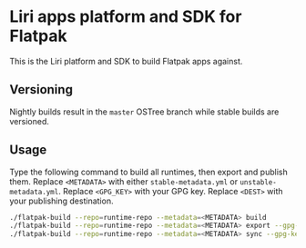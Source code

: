 Liri apps platform and SDK for Flatpak
=====

This is the Liri platform and SDK to build Flatpak apps against.

## Versioning

Nightly builds result in the `master` OSTree branch while stable builds are versioned.

## Usage

Type the following command to build all runtimes, then export and publish them.
Replace `<METADATA>` with either `stable-metadata.yml` or `unstable-metadata.yml`.
Replace `<GPG_KEY>` with your GPG key.
Replace `<DEST>` with your publishing destination.

```sh
./flatpak-build --repo=runtime-repo --metadata=<METADATA> build
./flatpak-build --repo=runtime-repo --metadata=<METADATA> export --gpg-key=<GPG_KEY>
./flatpak-build --repo=runtime-repo --metadata=<METADATA> sync --gpg-key=<GPG_KEY> --dest=<DEST>
```
